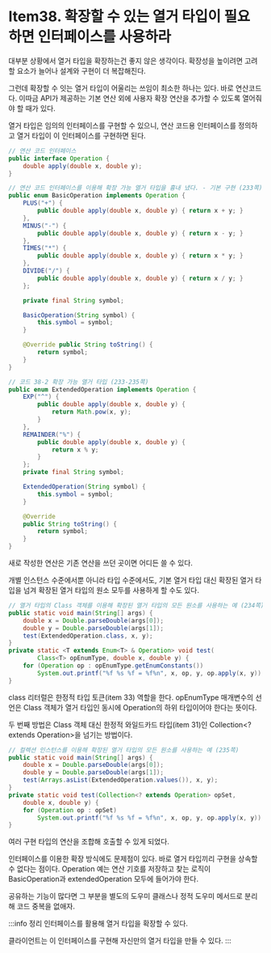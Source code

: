 # Item38. 확장할 수 있는 열거 타입이 필요하면 인터페이스를 사용하라

대부분 상황에서 열거 타입을 확장하는건 좋지 않은 생각이다. 확장성을 높이려면 고려할 요소가 늘어나 설계와 구현이 더 복잡해진다.

그런데 확장할 수 잇는 열거 타입이 어울리는 쓰임이 최소한 하나는 있다. 바로 연산코드다. 이따금 API가 제공하는 기본 연산 외에 사용자 확장 연산을 추가할 수 있도록 열어줘야 할 때가 있다.

열거 타입은 임의의 인터페이스를 구현할 수 있으니, 연산 코드용 인터페이스를 정의하고 열거 타입이 이 인터페이스를 구현하면 된다.
```java
// 연산 코드 인터페이스
public interface Operation {
    double apply(double x, double y);
}
```
```java
// 연산 코드 인터페이스를 이용해 확장 가능 열거 타입을 흉내 냈다. - 기본 구현 (233쪽)
public enum BasicOperation implements Operation {
    PLUS("+") {
        public double apply(double x, double y) { return x + y; }
    },
    MINUS("-") {
        public double apply(double x, double y) { return x - y; }
    },
    TIMES("*") {
        public double apply(double x, double y) { return x * y; }
    },
    DIVIDE("/") {
        public double apply(double x, double y) { return x / y; }
    };

    private final String symbol;

    BasicOperation(String symbol) {
        this.symbol = symbol;
    }

    @Override public String toString() {
        return symbol;
    }
}
```
```java
// 코드 38-2 확장 가능 열거 타입 (233-235쪽)
public enum ExtendedOperation implements Operation {
    EXP("^") {
        public double apply(double x, double y) {
            return Math.pow(x, y);
        }
    },
    REMAINDER("%") {
        public double apply(double x, double y) {
            return x % y;
        }
    };
    private final String symbol;

    ExtendedOperation(String symbol) {
        this.symbol = symbol;
    }

    @Override
    public String toString() {
        return symbol;
    }
}
```
새로 작성한 연산은 기존 연산을 쓰던 곳이면 어디든 쓸 수 있다.

개별 인스턴스 수준에서뿐 아니라 타입 수준에서도, 기본 열거 타입 대신 확장된 열거 타입을 넘겨 확장된 열거 타입의 원소 모두를 사용하게 할 수도 있다.
```java
// 열거 타입의 Class 객체를 이용해 확장된 열거 타입의 모든 원소를 사용하는 예 (234쪽)
public static void main(String[] args) {
    double x = Double.parseDouble(args[0]);
    double y = Double.parseDouble(args[1]);
    test(ExtendedOperation.class, x, y);
}
private static <T extends Enum<T> & Operation> void test(
        Class<T> opEnumType, double x, double y) {
    for (Operation op : opEnumType.getEnumConstants())
        System.out.printf("%f %s %f = %f%n", x, op, y, op.apply(x, y));
}
```
class 리터럴은 한정적 타입 토큰(item 33) 역할을 한다. opEnumType 매개변수의 선언은 Class 객체가 열거 타입인 동시에 Operation의 하위 타입이어야 한다는 뜻이다.

두 번째 방법은 Class 객체 대신 한정적 와일드카드 타입(item 31)인 Collection<? extends Operation>을 넘기는 방법이다.

```java
// 컬렉션 인스턴스를 이용해 확장된 열거 타입의 모든 원소를 사용하는 예 (235쪽)
public static void main(String[] args) {
    double x = Double.parseDouble(args[0]);
    double y = Double.parseDouble(args[1]);
    test(Arrays.asList(ExtendedOperation.values()), x, y);
}
private static void test(Collection<? extends Operation> opSet,
    double x, double y) {
    for (Operation op : opSet)
        System.out.printf("%f %s %f = %f%n", x, op, y, op.apply(x, y));
}
```
여러 구현 타입의 연산을 조합해 호출할 수 있게 되었다.

인터페이스를 이용한 확장 방식에도 문제점이 있다. 바로 열거 타입끼리 구현을 상속할 수 없다는 점이다. Operation 예는 연산 기호를 저장하고 찾는 로직이 BasicOperation과 extendedOperation 모두에 들어가야 한다.

공유하는 기능이 많다면 그 부분을 별도의 도우미 클래스나 정적 도우미 메서드로 분리해 코드 중복을 없애자.

:::info 정리
인터페이스를 활용해 열거 타입을 확장할 수 있다.

클라이언트는 이 인터페이스를 구현해 자신만의 열거 타입을 만들 수 있다.
:::
